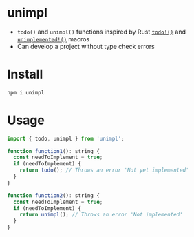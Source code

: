 # unimpl

- `todo()` and `unimpl()` functions inspired by Rust [`todo!()`][todo] and [`unimplemented!()`][unimpl] macros
- Can develop a project without type check errors

[todo]: https://doc.rust-lang.org/std/macro.todo.html
[unimpl]: https://doc.rust-lang.org/std/macro.unimplemented.html

# Install

```sh
npm i unimpl
```

# Usage

```js
import { todo, unimpl } from 'unimpl';

function function1(): string {
  const needToImplement = true;
  if (needToImplement) {
    return todo(); // Throws an error 'Not yet implemented'
  }
}

function function2(): string {
  const needToImplement = true;
  if (needToImplement) {
    return unimpl(); // Throws an error 'Not implemented'
  }
}
```
